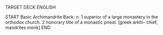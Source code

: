 TARGET DECK
ENGLISH

START
Basic
Archimandrite
Back: n. 1 superior of a large monastery in the orthodox church. 2 honorary title of a monastic priest. [greek arkhi- chief, mandrites monk]
END
